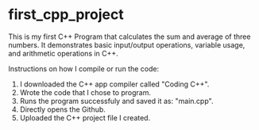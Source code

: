 # first_cpp_project

This is my first C++ Program that calculates the sum and average of three numbers. It demonstrates basic input/output operations, variable usage, and arithmetic operations in C++.

Instructions on how I compile or run the code:
1. I downloaded the C++ app compiler called "Coding C++".
2. Wrote the code that I chose to program.
3. Runs the program successfuly and saved it as: "main.cpp".
4. Directly opens the Github.
6. Uploaded the C++ project file I created.
